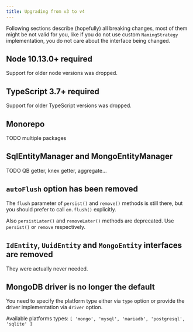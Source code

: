```yaml
---
title: Upgrading from v3 to v4
---
```


Following sections describe (hopefully) all breaking changes, most of them might be not valid 
for you, like if you do not use custom `NamingStrategy` implementation, you do not care about
the interface being changed.

## Node 10.13.0+ required

Support for older node versions was dropped. 

## TypeScript 3.7+ required

Support for older TypeScript versions was dropped. 

## Monorepo

TODO multiple packages

## SqlEntityManager and MongoEntityManager

TODO QB getter, knex getter, aggregate...

## `autoFlush` option has been removed

The `flush` parameter of `persist()` and `remove()` methods is still there, but you
should prefer to call `em.flush()` explicitly. 

Also `persistLater()` and `removeLater()` methods are deprecated. Use `persist()` or
`remove` respectively.

## `IdEntity`, `UuidEntity` and `MongoEntity` interfaces are removed

They were actually never needed. 

## MongoDB driver is no longer the default

You need to specify the platform type either via `type` option or provide the driver
implementation via `driver` option. 

Available platforms types: `[ 'mongo', 'mysql', 'mariadb', 'postgresql', 'sqlite' ]`
